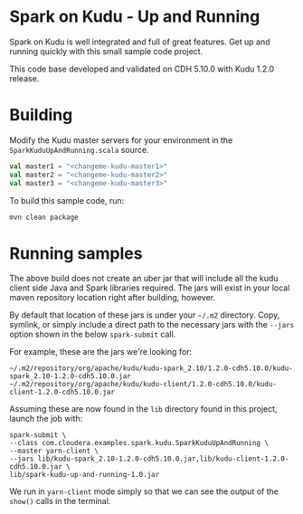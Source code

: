 # Spark on Kudu - Up and Running

Spark on Kudu is well integrated and full of great features. Get up and
running quickly with this small sample code project.

This code base developed and validated on CDH 5.10.0 with Kudu 1.2.0 release.

# Building

Modify the Kudu master servers for your environment in the
`SparkKuduUpAndRunning.scala` source.

```scala
val master1 = "<changeme-kudu-master1>"
val master2 = "<changeme-kudu-master2>"
val master3 = "<changeme-kudu-master3>"
```

To build this sample code, run:

```sh
mvn clean package
```

# Running samples

The above build does not create an uber jar that will include all the kudu
client side Java and Spark libraries required. The jars will exist in your local
maven repository location right after building, however.

By default that location of these jars is under your `~/.m2` directory. Copy,
symlink, or simply include a direct path to the necessary jars with the `--jars`
option shown in the below `spark-submit` call.

For example, these are the jars we're looking for:

```
~/.m2/repository/org/apache/kudu/kudu-spark_2.10/1.2.0-cdh5.10.0/kudu-spark_2.10-1.2.0-cdh5.10.0.jar
~/.m2/repository/org/apache/kudu/kudu-client/1.2.0-cdh5.10.0/kudu-client-1.2.0-cdh5.10.0.jar
```

Assuming these are now found in the `lib` directory found in this project,
launch the job with:

```
spark-submit \
--class com.cloudera.examples.spark.kudu.SparkKuduUpAndRunning \
--master yarn-client \
--jars lib/kudu-spark_2.10-1.2.0-cdh5.10.0.jar,lib/kudu-client-1.2.0-cdh5.10.0.jar \
lib/spark-kudu-up-and-running-1.0.jar
```

We run in `yarn-client` mode simply so that we can see the output of the
`show()` calls in the terminal.
